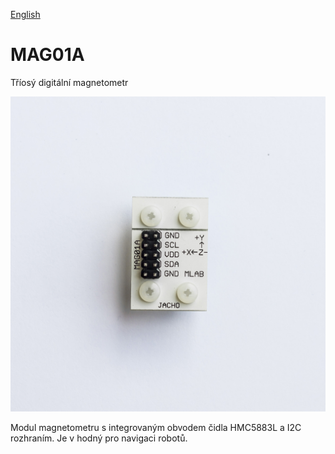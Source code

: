
[English](./README.md)
<!--- module --->
# MAG01A
<!--- Emodule --->

<!--- subtitle --->Tříosý digitální magnetometr<!--- Esubtitle --->

![MAG01A](DOC/SRC/img/MAG01A_Top_Big.jpg)

<!--- description --->Modul magnetometru s integrovaným obvodem čidla HMC5883L a I2C rozhraním. Je v hodný pro navigaci robotů.<!--- Edescription --->
            